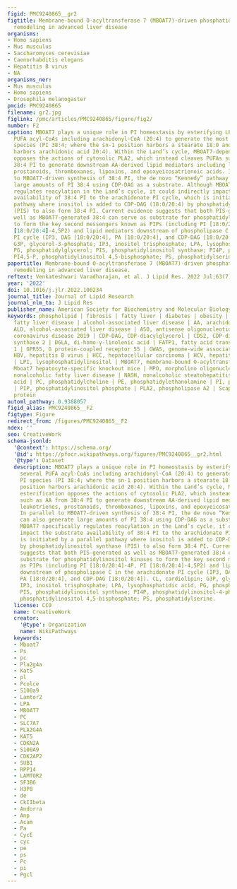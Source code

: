 ```yaml
---
figid: PMC9240865__gr2
figtitle: Membrane-bound O-acyltransferase 7 (MBOAT7)-driven phosphatidylinositol
  remodeling in advanced liver disease
organisms:
- Homo sapiens
- Mus musculus
- Saccharomyces cerevisiae
- Caenorhabditis elegans
- Hepatitis B virus
- NA
organisms_ner:
- Mus musculus
- Homo sapiens
- Drosophila melanogaster
pmcid: PMC9240865
filename: gr2.jpg
figlink: /pmc/articles/PMC9240865/figure/fig2/
number: F2
caption: MBOAT7 plays a unique role in PI homeostasis by esterifying LPI to several
  PUFA acyl-CoAs including arachidonyl-CoA (20:4) to generate the most abundant PI
  species (PI 38:4; where the sn-1 position harbors a stearate 18:0 and the sn-2 position
  harbors arachidonic acid 20:4). Within the Land’s cycle, MBOAT7-dependent esterification
  opposes the actions of cytosolic PLA2, which instead cleaves PUFAs such as AA from
  38:4 PI to generate downstream AA-derived lipid mediators including leukotrienes,
  prostanoids, thromboxanes, lipoxins, and epoxyeicosatrienoic acids. In parallel
  to MBOAT7-driven synthesis of 38:4 PI, the de novo “Kennedy” pathway can also generate
  large amounts of PI 38:4 using CDP-DAG as a substrate. Although MBOAT7 specifically
  regulates reacylation in the Land’s cycle, it could indirectly impact the substrate
  availability of 38:4 PI to the arachidonate PI cycle, which is initiated by a parallel
  pathway where inositol is added to CDP-DAG (18:0/20:4) by phosphatidylinositol synthase
  (PIS) to also form 38:4 PI. Current evidence suggests that both PIS-generated as
  well as MBOAT7-generated 38:4 can serve as substrate for phosphatidylinositol kinases
  to form the key second messengers known as PIPs (including PI [18:0/20:4]-4P, PI
  [18:0/20:4]-4,5P2) and lipid mediators downstream of phospholipase C in the arachidonate
  PI cycle (IP3, DAG [18:0/20:4], PA [18:0/20:4], and CDP-DAG [18:0/20:4]). CL, cardiolipin;
  G3P, glycerol-3-phosphate; IP3, inositol trisphosphate; LPA, lysophosphatidic acid,
  PG, phosphatidylglycerol; PIS, phosphatidylinositol synthase; PI4P, phosphatidylinositol-4-phosphate;
  PI4,5-P, phosphatidylinositol 4,5-bisphosphate; PS, phosphatidylserine.
papertitle: Membrane-bound O-acyltransferase 7 (MBOAT7)-driven phosphatidylinositol
  remodeling in advanced liver disease.
reftext: Venkateshwari Varadharajan, et al. J Lipid Res. 2022 Jul;63(7):100234.
year: '2022'
doi: 10.1016/j.jlr.2022.100234
journal_title: Journal of Lipid Research
journal_nlm_ta: J Lipid Res
publisher_name: American Society for Biochemistry and Molecular Biology
keywords: phospholipid | fibrosis | fatty liver | diabetes | obesity | nonalcoholic
  fatty liver disease | alcohol-associated liver disease | AA, arachidonic acid |
  ALD, alcohol-associated liver disease | ASO, antisense oligonucleotide | COVID-19,
  coronavirus disease 2019 | CDP-DAG, CDP-diacylglycerol | CDS2, CDP-diacylglycerol
  synthase 2 | DGLA, di-homo-γ-linolenic acid | FATP1, fatty acid transport protein
  1 | GPR55, G protein-coupled receptor 55 | GWAS, genome-wide association study |
  HBV, hepatitis B virus | HCC, hepatocellular carcinoma | HCV, hepatitis C virus
  | LPI, lysophosphatidylinositol | MBOAT7, membrane-bound O-acyltransferase 7 | Mboat7HKO,
  Mboat7 hepatocyte-specific knockout mice | MPO, morpholino oligonucleotide | NAFLD,
  nonalcoholic fatty liver disease | NASH, nonalcoholic steatohepatitis | PA, phosphatidic
  acid | PC, phosphatidylcholine | PE, phosphatidylethanolamine | PI, phosphatidylinositol
  | PIP, phosphatidylinositol phosphate | PLA2, phospholipase A2 | Scap, SREBP cleavage-activating
  protein
automl_pathway: 0.9388057
figid_alias: PMC9240865__F2
figtype: Figure
redirect_from: /figures/PMC9240865__F2
ndex: ''
seo: CreativeWork
schema-jsonld:
  '@context': https://schema.org/
  '@id': https://pfocr.wikipathways.org/figures/PMC9240865__gr2.html
  '@type': Dataset
  description: MBOAT7 plays a unique role in PI homeostasis by esterifying LPI to
    several PUFA acyl-CoAs including arachidonyl-CoA (20:4) to generate the most abundant
    PI species (PI 38:4; where the sn-1 position harbors a stearate 18:0 and the sn-2
    position harbors arachidonic acid 20:4). Within the Land’s cycle, MBOAT7-dependent
    esterification opposes the actions of cytosolic PLA2, which instead cleaves PUFAs
    such as AA from 38:4 PI to generate downstream AA-derived lipid mediators including
    leukotrienes, prostanoids, thromboxanes, lipoxins, and epoxyeicosatrienoic acids.
    In parallel to MBOAT7-driven synthesis of 38:4 PI, the de novo “Kennedy” pathway
    can also generate large amounts of PI 38:4 using CDP-DAG as a substrate. Although
    MBOAT7 specifically regulates reacylation in the Land’s cycle, it could indirectly
    impact the substrate availability of 38:4 PI to the arachidonate PI cycle, which
    is initiated by a parallel pathway where inositol is added to CDP-DAG (18:0/20:4)
    by phosphatidylinositol synthase (PIS) to also form 38:4 PI. Current evidence
    suggests that both PIS-generated as well as MBOAT7-generated 38:4 can serve as
    substrate for phosphatidylinositol kinases to form the key second messengers known
    as PIPs (including PI [18:0/20:4]-4P, PI [18:0/20:4]-4,5P2) and lipid mediators
    downstream of phospholipase C in the arachidonate PI cycle (IP3, DAG [18:0/20:4],
    PA [18:0/20:4], and CDP-DAG [18:0/20:4]). CL, cardiolipin; G3P, glycerol-3-phosphate;
    IP3, inositol trisphosphate; LPA, lysophosphatidic acid, PG, phosphatidylglycerol;
    PIS, phosphatidylinositol synthase; PI4P, phosphatidylinositol-4-phosphate; PI4,5-P,
    phosphatidylinositol 4,5-bisphosphate; PS, phosphatidylserine.
  license: CC0
  name: CreativeWork
  creator:
    '@type': Organization
    name: WikiPathways
  keywords:
  - Mboat7
  - Ps
  - pc
  - Pla2g4a
  - Kat5
  - pl
  - Pcolce
  - S100a9
  - Lamtor2
  - LPA
  - MBOAT7
  - PC
  - SLC7A7
  - PLA2G4A
  - KAT5
  - CDKN2A
  - S100A9
  - CDK2AP2
  - SUB1
  - RPP14
  - LAMTOR2
  - SF3B6
  - H3P8
  - de
  - CkIIbeta
  - Andorra
  - Anp
  - Acam
  - Pa
  - CycE
  - cyc
  - pe
  - ps
  - Pc
  - pi
  - Pgcl
---
```

